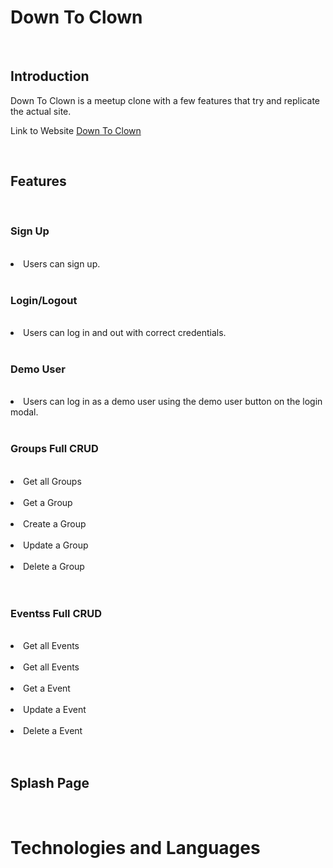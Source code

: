 <div>
  <h1>Down To Clown</h1>
</div>
</br>
<div>
<h2>Introduction</h2>
<p>Down To Clown is a meetup clone with a few features that try and replicate the actual site.</p>
<p>Link to Website <a href="https://down-to-clown.herokuapp.com/">Down To Clown</a><p>
</div>
</br>
<div>
<h2>Features</h2>
</br>
<h3>Sign Up</h3>
</br>
<li>Users can sign up.</li>
</br>
<h3>Login/Logout</h3>
</br>
<li>Users can log in and out with correct credentials.</li>
</br>
<h3>Demo User</h3>
</br>
<li>Users can log in as a demo user using the demo user button on the login modal.</li>
</br>
<h3>Groups Full CRUD</h3>
</br>
<div>
<li>Get all Groups</li>
<div>
</br>
<div>
<li>Get a Group</li>
<div>
</br>
<div>
<li>Create a Group</li>
<div>
</br>
<div>
<li>Update a Group</li>
<div>
</br>
<div>
<li>Delete a Group</li>
<div>
</br>
</br>
<h3>Eventss Full CRUD</h3>
</br>
<div>
<li>Get all Events</li>
<div>
</br>
<div>
<li>Get all Events</li>
<div>
</br>
<div>
<li>Get a Event</li>
<div>
</br>
<div>
<li>Update a Event</li>
<div>
</br>
<div>
<li>Delete a Event</li>
<div>
</br>
</div>
</br>
<div>
  <h2>Splash Page</h2>
  <img src='https://user-images.githubusercontent.com/100809078/197366904-8a3c3b91-dba3-49a6-aca8-59fe1ea3cc6a.png' alt=''/>
</div>
</br>
<div>
<h1>Technologies and Languages</h1>
<div>
<img src='https://img.shields.io/badge/HTML-239120?style=for-the-badge&logo=html5&logoColor=white' alt='' />
<img src='https://img.shields.io/badge/React-20232A?style=for-the-badge&logo=react&logoColor=61DAFB' alt=''/>
<img src='https://img.shields.io/badge/Redux-593D88?style=for-the-badge&logo=redux&logoColor=white' alt=''/>
<img src='https://img.shields.io/badge/JavaScript-F7DF1E?style=for-the-badge&logo=javascript&logoColor=black' alt=''/>
<img src='https://img.shields.io/badge/CSS-239120?&style=for-the-badge&logo=css3&logoColor=white' alt=''/>
<img src='https://img.shields.io/badge/SQLite-07405E?style=for-the-badge&logo=sqlite&logoColor=white' alt=''/>
<img src='https://img.shields.io/badge/Heroku-430098?style=for-the-badge&logo=heroku&logoColor=white' alt=''/>
<img src='https://img.shields.io/badge/PostgreSQL-316192?style=for-the-badge&logo=postgresql&logoColor=white' alt />
<img src='https://img.shields.io/badge/Express.js-404D59?style=for-the-badge' alt=''/>
</div>
</div>
